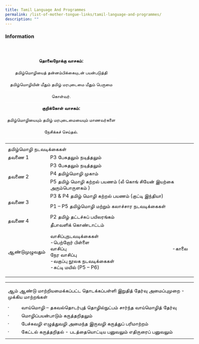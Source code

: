 ```yaml
---
title: Tamil Language And Programmes
permalink: /list-of-mother-tongue-links/tamil-language-and-programmes/
description: ""
---
```

### **Information**
<br><style type="text/css">
.tg  {border-collapse:collapse;border-spacing:0;}
.tg td{border-color:black;border-style:solid;border-width:1px;font-family:Arial, sans-serif;font-size:14px;
  overflow:hidden;padding:10px 5px;word-break:normal;}
.tg th{border-color:black;border-style:solid;border-width:1px;font-family:Arial, sans-serif;font-size:14px;
  font-weight:normal;overflow:hidden;padding:10px 5px;word-break:normal;}
.tg .tg-8jgo{border-color:#ffffff;text-align:center;vertical-align:top}
.tg .tg-aw21{border-color:#ffffff;font-weight:bold;text-align:center;vertical-align:top}
</style>
<table class="tg">
<thead>
  <tr>
    <th class="tg-aw21">தொலைநோக்கு வாசகம்:</th>
  </tr>
</thead>
<tbody>
  <tr>
    <td class="tg-8jgo">தமிழ்மொழியைத் தன்னம்பிக்கையுடன் பயன்படுத்தி</td>
  </tr>
  <tr>
    <td class="tg-8jgo">தமிழ்மொழியின் மீதும் தமிழ் மரபுடைமை மீதும் பெருமை</td>
  </tr>
  <tr>
    <td class="tg-8jgo">கொள்வர்.</td>
  </tr>
  <tr>
    <td class="tg-aw21">குறிக்கோள் வாசகம்:</td>
  </tr>
  <tr>
    <td class="tg-8jgo">தமிழ்மொழியையும் தமிழ் மரபுடைமையையும் மாணவர்களை</td>
  </tr>
  <tr>
    <td class="tg-8jgo">நேசிக்கச் செய்தல்.</td>
  </tr>
</tbody>
</table>


<table style="border-collapse:
 collapse;width:454pt" width="605" cellspacing="0" cellpadding="0" border="0"><colgroup><col style="mso-width-source:userset;mso-width-alt:6582;width:135pt" width="180"> <col style="mso-width-source:userset;mso-width-alt:15542;width:319pt" width="425"></colgroup><tbody><tr style="mso-height-source:userset;height:3.75pt" height="5"><td style="height:3.75pt;width:135pt" width="180" height="5"><a name="RANGE!F3:G14"></a></td><td style="width:319pt" width="425"></td></tr><tr style="height:15.75pt" height="21"><td style="height:15.75pt" class="xl71" height="21" colspan="2">தமிழ்மொழி நடவடிக்கைகள்</td></tr><tr style="height:15.75pt" height="21"><td style="height:15.75pt" class="xl66" height="21">தவணை 1</td><td style="border-top:none" align="left" class="xl64">P3&nbsp;பேசுதலும் நடித்தலும் &nbsp;</td></tr><tr style="height:15.75pt" height="21"><td style="height:62.25pt;
  width:135pt" width="180" class="xl70" height="83" rowspan="3">தவணை 2</td><td style="border-top:none" align="left" class="xl64">P3&nbsp;பேசுதலும் நடித்தலும்</td></tr><tr style="height:15.75pt" height="21"><td style="height:15.75pt;border-top:none" align="left" class="xl64" height="21">P4&nbsp;தமிழ்மொழி முகாம்</td></tr><tr style="height:30.75pt" height="41"><td style="height:30.75pt;border-top:none;
  width:319pt" width="425" class="xl67" height="41">P5&nbsp;தமிழ் மொழி கற்றல் பயணம் (லீ கொங் சியேன் இயற்கை அரும்பொருளகம் )</td></tr><tr style="mso-height-source:userset;height:19.5pt" height="26"><td style="height:50.25pt;
  width:135pt" width="180" class="xl70" height="67" rowspan="2">தவணை 3</td><td class="xl68">P3 &amp; P4&nbsp;தமிழ் மொழி கற்றல் பயணம் (குட்டி இந்தியா)</td></tr><tr style="height:30.75pt" height="41"><td style="height:30.75pt;
  border-top:none;width:319pt" width="425" align="left" class="xl65" height="41">P1&nbsp;–&nbsp;P5&nbsp;தமிழ்மொழி மற்றும் கலாச்சார நடவடிக்கைகள்</td></tr><tr style="height:15.75pt" height="21"><td style="height:31.5pt;width:135pt" width="180" class="xl70" height="42" rowspan="2">தவணை 4</td><td style="border-top:none" align="left" class="xl64">P2&nbsp;தமிழ் தட்டச்சுப் பயிலரங்கம்</td></tr><tr style="height:15.75pt" height="21"><td style="height:15.75pt;border-top:none" align="left" class="xl64" height="21">தீபாவளிக் கொண்டாட்டம்</td></tr><tr style="mso-height-source:userset;height:109.5pt" height="146"><td style="height:109.5pt" class="xl66" height="146">ஆண்டுமுழுவதும்</td><td style="border-top:none;width:319pt" width="425" class="xl69">வாசிப்புநடவடிக்கைகள்<span style="mso-spacerun:yes">&nbsp;&nbsp;&nbsp;&nbsp;&nbsp;&nbsp;&nbsp;&nbsp;&nbsp;&nbsp;&nbsp;&nbsp;&nbsp;&nbsp;&nbsp;&nbsp;&nbsp;&nbsp;&nbsp;&nbsp;&nbsp;&nbsp;&nbsp;&nbsp;&nbsp;&nbsp;&nbsp;&nbsp;&nbsp;&nbsp;&nbsp;&nbsp;&nbsp;&nbsp;&nbsp;&nbsp;&nbsp;&nbsp;&nbsp;&nbsp;&nbsp;&nbsp;&nbsp;&nbsp;&nbsp;&nbsp;&nbsp;&nbsp;&nbsp;&nbsp;&nbsp;&nbsp;&nbsp;&nbsp;&nbsp;&nbsp;&nbsp;&nbsp;&nbsp;&nbsp;&nbsp;&nbsp;&nbsp;&nbsp;&nbsp;&nbsp;&nbsp;&nbsp;&nbsp;&nbsp;&nbsp;&nbsp;&nbsp;&nbsp; </span>-பெற்றோர் பிள்ளை வாசிப்பு<span style="mso-spacerun:yes">&nbsp;&nbsp;&nbsp;&nbsp;&nbsp;&nbsp;&nbsp;&nbsp;&nbsp;&nbsp;&nbsp;&nbsp;&nbsp;&nbsp;&nbsp;&nbsp;&nbsp;&nbsp;&nbsp;&nbsp;&nbsp;&nbsp;&nbsp;&nbsp;&nbsp;&nbsp;&nbsp;&nbsp;&nbsp;&nbsp;&nbsp;&nbsp;&nbsp;&nbsp;&nbsp;&nbsp;&nbsp;&nbsp;&nbsp;&nbsp;&nbsp;&nbsp;&nbsp;&nbsp;&nbsp;&nbsp;&nbsp;&nbsp;&nbsp;&nbsp;&nbsp;&nbsp;&nbsp;&nbsp;&nbsp;&nbsp;&nbsp;&nbsp;&nbsp;&nbsp;&nbsp;&nbsp;&nbsp;&nbsp;&nbsp;&nbsp;&nbsp;&nbsp;&nbsp;&nbsp;&nbsp;&nbsp;&nbsp;&nbsp;&nbsp;&nbsp;&nbsp;&nbsp; </span>-காலை நேர வாசிப்பு<span style="mso-spacerun:yes">&nbsp;&nbsp;&nbsp;&nbsp;&nbsp;&nbsp;&nbsp;&nbsp;&nbsp;&nbsp;&nbsp;&nbsp;&nbsp;&nbsp;&nbsp;&nbsp;&nbsp;&nbsp;&nbsp;&nbsp;&nbsp;&nbsp;&nbsp;&nbsp;&nbsp;&nbsp;&nbsp;&nbsp;&nbsp;&nbsp;&nbsp;&nbsp;&nbsp;&nbsp;&nbsp;&nbsp;&nbsp;&nbsp;&nbsp;&nbsp;&nbsp;&nbsp;&nbsp;&nbsp;&nbsp;&nbsp;&nbsp;&nbsp;&nbsp;&nbsp;&nbsp;&nbsp;&nbsp;&nbsp;&nbsp;&nbsp;&nbsp;&nbsp;&nbsp;&nbsp;&nbsp;&nbsp;&nbsp;&nbsp;&nbsp;&nbsp;&nbsp;&nbsp;&nbsp;&nbsp;&nbsp;&nbsp;&nbsp;&nbsp;&nbsp;&nbsp;&nbsp;&nbsp; </span>-வகுப்பு நூலக நடவடிக்கைகள்<span style="mso-spacerun:yes">&nbsp;&nbsp;&nbsp;&nbsp;&nbsp;&nbsp;&nbsp;&nbsp;&nbsp;&nbsp;&nbsp;&nbsp;&nbsp;&nbsp;&nbsp;&nbsp;&nbsp;&nbsp;&nbsp;&nbsp;&nbsp;&nbsp;&nbsp;&nbsp;&nbsp;&nbsp;&nbsp;&nbsp;&nbsp;&nbsp;&nbsp;&nbsp;&nbsp;&nbsp;&nbsp;&nbsp;&nbsp;&nbsp;&nbsp;&nbsp;&nbsp;&nbsp;&nbsp;&nbsp;&nbsp;&nbsp;&nbsp;&nbsp;&nbsp;&nbsp;&nbsp;&nbsp;&nbsp;&nbsp;&nbsp;&nbsp;&nbsp;&nbsp;&nbsp;&nbsp; </span>-சுட்டி மயில் (P5&nbsp;–&nbsp;P6)</td></tr><tr style="mso-height-source:userset;height:6.0pt" height="8"><td style="height:6.0pt" height="8"></td><td></td></tr></tbody></table>

<table border="0" cellpadding="0" cellspacing="0" width="605" style="border-collapse:
 collapse;width:454pt"><colgroup><col width="180" style="mso-width-source:userset;mso-width-alt:6582;width:135pt"> <col width="425" style="mso-width-source:userset;mso-width-alt:15542;width:319pt"></colgroup><tbody><tr height="5" style="mso-height-source:userset;height:3.75pt"><td height="5" width="180" style="height:3.75pt;width:135pt"><a name="RANGE!F3:G9"></a></td><td width="425" style="width:319pt"></td></tr><tr height="62" style="mso-height-source:userset;height:46.5pt"><td colspan="2" height="62" class="xl66" width="605" style="height:46.5pt;width:454pt"><span lang="TA" style="outline: 0px;margin-right:0px;padding-bottom:0px;padding-top:
  0px">ஆம் ஆண்டு மாற்றியமைக்கப்பட்ட தொடக்கப்பள்ளி இறுதித் தேர்வு அமைப்புமுறை - முக்கிய மாற்றங்கள்</span></td></tr><tr height="21" style="height:15.75pt;outline: 0px;margin-right:0px;padding-bottom:
  0px;padding-top:0px"><td colspan="2" height="21" class="xl66" width="605" style="height:15.75pt;
  width:454pt;outline: 0px">·&nbsp;&nbsp;&nbsp;&nbsp;&nbsp;&nbsp;&nbsp;&nbsp;&nbsp;வாய்மொழி – தகவல்தொடர்புத் தொழில்நுட்பம் சார்ந்த வாய்மொழித் தேர்வு</td></tr><tr height="21" style="height:15.75pt;outline: 0px;margin-right:0px;padding-bottom:
  0px;padding-top:0px"><td colspan="2" height="21" class="xl66" width="605" style="height:15.75pt;
  width:454pt;outline: 0px">·&nbsp;&nbsp;&nbsp;&nbsp;&nbsp;&nbsp;&nbsp;&nbsp;&nbsp;மொழிப்பயன்பாடும் கருத்தறிதலும்</td></tr><tr height="21" style="height:15.75pt;outline: 0px;margin-right:0px;padding-bottom:
  0px;padding-top:0px"><td colspan="2" height="21" class="xl67" style="height:15.75pt;outline: 0px">·&nbsp;&nbsp;&nbsp;&nbsp;&nbsp;&nbsp;&nbsp;&nbsp;&nbsp;பேச்சுவழி எழுத்துவழி அமைந்த இருவழி கருத்துப் பரிமாற்றம்</td></tr><tr height="21" style="height:15.75pt;outline: 0px;margin-right:0px;padding-bottom:
  0px;padding-top:0px"><td colspan="2" height="21" class="xl67" style="height:15.75pt;outline: 0px">·&nbsp;&nbsp;&nbsp;&nbsp;&nbsp;&nbsp;&nbsp;&nbsp;&nbsp;கேட்டல் கருத்தறிதல் - படத்தையொட்டிய பனுவலும் எதிருரைப் பனுவலும்</td></tr><tr height="8" style="mso-height-source:userset;height:6.0pt"><td height="8" style="height:6.0pt"></td><td></td></tr></tbody></table>
